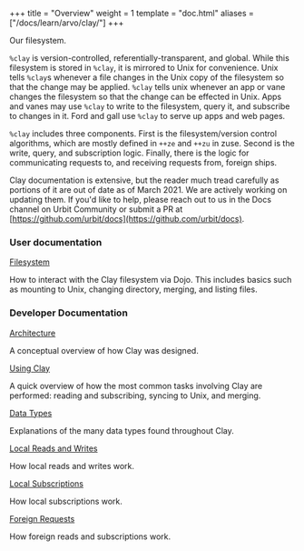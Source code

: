 +++
title = "Overview"
weight = 1
template = "doc.html"
aliases = ["/docs/learn/arvo/clay/"]
+++


Our filesystem.

`%clay` is version-controlled, referentially-transparent, and global.
While this filesystem is stored in `%clay`, it is mirrored to Unix for
convenience. Unix tells `%clay`s whenever a file changes in the Unix
copy of the filesystem so that the change may be applied. `%clay` tells
unix whenever an app or vane changes the filesystem so that the change
can be effected in Unix. Apps and vanes may use `%clay` to write to the
filesystem, query it, and subscribe to changes in it. Ford and gall use
`%clay` to serve up apps and web pages.

`%clay` includes three components. First is the filesystem/version
control algorithms, which are mostly defined in `++ze` and `++zu` in
zuse. Second is the write, query, and subscription logic. Finally, there
is the logic for communicating requests to, and receiving requests from,
foreign ships.

Clay documentation is extensive, but the reader much tread carefully as portions
of it are out of date as of March 2021. We are actively working on updating
them. If you'd like to help, please reach out to us in the Docs channel on Urbit
Community or submit a PR at
[https://github.com/urbit/docs](https://github.com/urbit/docs).

### User documentation

[Filesystem](@/using/os/filesystem.md)

How to interact with the Clay filesystem via Dojo. This includes basics such as
mounting to Unix, changing directory, merging, and listing files.

### Developer Documentation

[Architecture](@/docs/arvo/clay/architecture.md)

A conceptual overview of how Clay was designed.

[Using Clay](@/docs/arvo/clay/using.md)

A quick overview of how the most common tasks involving Clay are performed:
reading and subscribing, syncing to Unix, and merging.

[Data Types](@/docs/arvo/clay/data-types.md)

Explanations of the many data types found throughout Clay.

[Local Reads and Writes](@/docs/arvo/clay/local-reads.md)

How local reads and writes work.

[Local Subscriptions](@/docs/arvo/clay/local-sub.md)

How local subscriptions work.

[Foreign Requests](@/docs/arvo/clay/foreign.md)

How foreign reads and subscriptions work.
